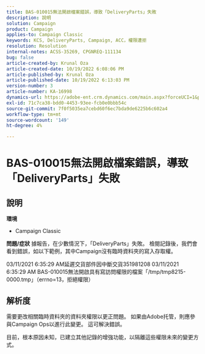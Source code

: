 ```yaml
---
title: BAS-010015無法開啟檔案錯誤，導致「DeliveryParts」失敗
description: 說明
solution: Campaign
product: Campaign
applies-to: Campaign Classic
keywords: KCS, DeliveryParts, Campaign, ACC，權限遭拒
resolution: Resolution
internal-notes: ACSS-35269, CPGNREQ-111134
bug: false
article-created-by: Krunal Oza
article-created-date: 10/19/2022 6:08:06 PM
article-published-by: Krunal Oza
article-published-date: 10/19/2022 6:13:03 PM
version-number: 3
article-number: KA-16998
dynamics-url: https://adobe-ent.crm.dynamics.com/main.aspx?forceUCI=1&pagetype=entityrecord&etn=knowledgearticle&id=27565ff7-d84f-ed11-bba2-00224808679b
exl-id: 71c7ca38-bdd0-4453-93ee-fcb0e0bbb54c
source-git-commit: 7f0f5035ea7cebd60f6ec7bda9de6225b6c602a4
workflow-type: tm+mt
source-wordcount: '149'
ht-degree: 4%

---
```


# BAS-010015無法開啟檔案錯誤，導致「DeliveryParts」失敗

## 說明

<b>環境</b>
- Campaign Classic



<b>問題/症狀</b>
據報告，在少數情況下，「DeliveryParts」失敗。 檢閱記錄後，我們會看到錯誤，如以下範例，其中Campaign沒有臨時資料夾的寫入存取權。

03/11/2021 6:35:29 AM延遲交貨部件因中斷交貨351981208 03/11/2021 6:35:29 AM BAS-010015無法開啟具有寫訪問權限的檔案「/tmp/tmp8215-0000.tmp」（errno=13，拒絕權限）




## 解析度


需要更改相關臨時資料夾的資料夾權限以更正問題。 如果由Adobe托管，則應參與Campaign Ops以進行此變更。 這可解決錯誤。

目前，根本原因未知，已建立其他記錄的增強功能，以隔離這些權限未來的變更方式。
